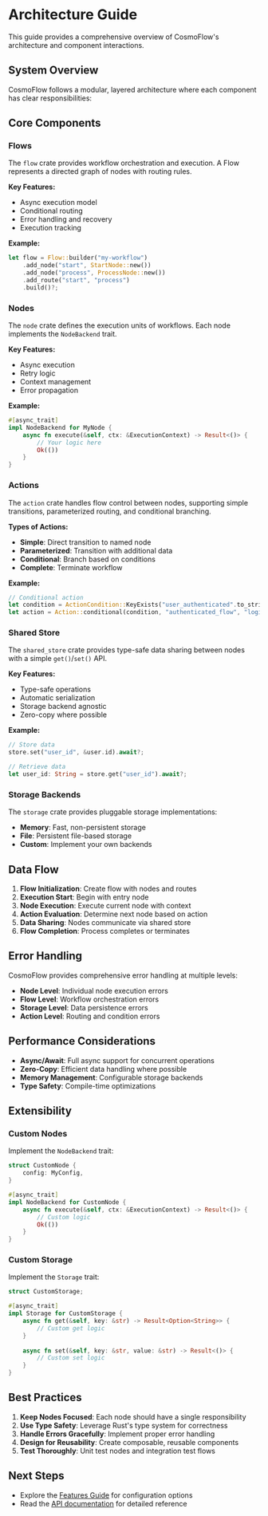 # Architecture Guide

This guide provides a comprehensive overview of CosmoFlow's architecture and component interactions.

## System Overview

CosmoFlow follows a modular, layered architecture where each component has clear responsibilities:

## Core Components

### Flows

The `flow` crate provides workflow orchestration and execution. A Flow represents a directed graph of nodes with routing rules.

**Key Features:**
- Async execution model
- Conditional routing
- Error handling and recovery
- Execution tracking

**Example:**
```rust
let flow = Flow::builder("my-workflow")
    .add_node("start", StartNode::new())
    .add_node("process", ProcessNode::new())
    .add_route("start", "process")
    .build()?;
```

### Nodes

The `node` crate defines the execution units of workflows. Each node implements the `NodeBackend` trait.

**Key Features:**
- Async execution
- Retry logic
- Context management
- Error propagation

**Example:**
```rust
#[async_trait]
impl NodeBackend for MyNode {
    async fn execute(&self, ctx: &ExecutionContext) -> Result<()> {
        // Your logic here
        Ok(())
    }
}
```

### Actions

The `action` crate handles flow control between nodes, supporting simple transitions, parameterized routing, and conditional branching.

**Types of Actions:**
- **Simple**: Direct transition to named node
- **Parameterized**: Transition with additional data
- **Conditional**: Branch based on conditions
- **Complete**: Terminate workflow

**Example:**
```rust
// Conditional action
let condition = ActionCondition::KeyExists("user_authenticated".to_string());
let action = Action::conditional(condition, "authenticated_flow", "login_flow");
```

### Shared Store

The `shared_store` crate provides type-safe data sharing between nodes with a simple `get()`/`set()` API.

**Key Features:**
- Type-safe operations
- Automatic serialization
- Storage backend agnostic
- Zero-copy where possible

**Example:**
```rust
// Store data
store.set("user_id", &user.id).await?;

// Retrieve data
let user_id: String = store.get("user_id").await?;
```

### Storage Backends

The `storage` crate provides pluggable storage implementations:

- **Memory**: Fast, non-persistent storage
- **File**: Persistent file-based storage
- **Custom**: Implement your own backends

## Data Flow

1. **Flow Initialization**: Create flow with nodes and routes
2. **Execution Start**: Begin with entry node
3. **Node Execution**: Execute current node with context
4. **Action Evaluation**: Determine next node based on action
5. **Data Sharing**: Nodes communicate via shared store
6. **Flow Completion**: Process completes or terminates

## Error Handling

CosmoFlow provides comprehensive error handling at multiple levels:

- **Node Level**: Individual node execution errors
- **Flow Level**: Workflow orchestration errors  
- **Storage Level**: Data persistence errors
- **Action Level**: Routing and condition errors

## Performance Considerations

- **Async/Await**: Full async support for concurrent operations
- **Zero-Copy**: Efficient data handling where possible
- **Memory Management**: Configurable storage backends
- **Type Safety**: Compile-time optimizations

## Extensibility

### Custom Nodes

Implement the `NodeBackend` trait:

```rust
struct CustomNode {
    config: MyConfig,
}

#[async_trait]
impl NodeBackend for CustomNode {
    async fn execute(&self, ctx: &ExecutionContext) -> Result<()> {
        // Custom logic
        Ok(())
    }
}
```

### Custom Storage

Implement the `Storage` trait:

```rust
struct CustomStorage;

#[async_trait]
impl Storage for CustomStorage {
    async fn get(&self, key: &str) -> Result<Option<String>> {
        // Custom get logic
    }
    
    async fn set(&self, key: &str, value: &str) -> Result<()> {
        // Custom set logic
    }
}
```

## Best Practices

1. **Keep Nodes Focused**: Each node should have a single responsibility
2. **Use Type Safety**: Leverage Rust's type system for correctness
3. **Handle Errors Gracefully**: Implement proper error handling
4. **Design for Reusability**: Create composable, reusable components
5. **Test Thoroughly**: Unit test nodes and integration test flows

## Next Steps

- Explore the [Features Guide](features.md) for configuration options
- Read the [API documentation](https://docs.rs/cosmoflow) for detailed reference
